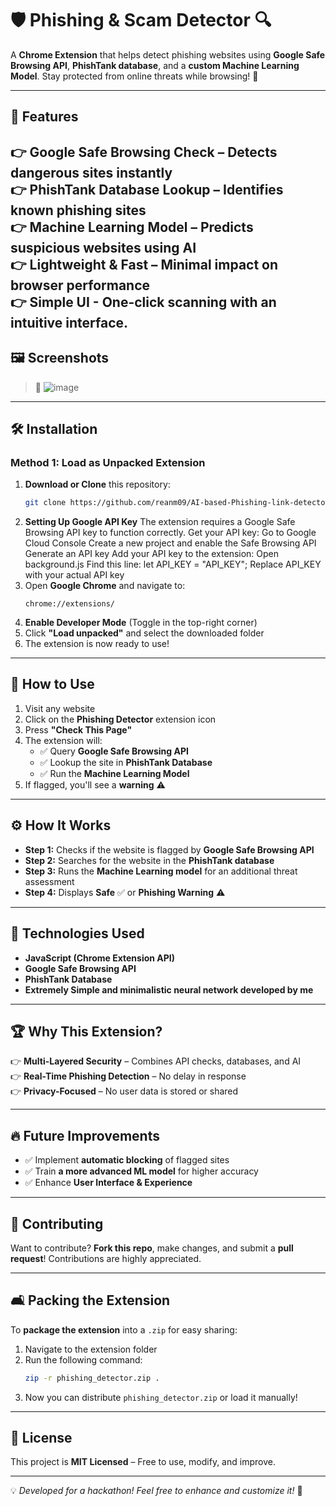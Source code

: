 # 🛡️ Phishing & Scam Detector 🔍  

A **Chrome Extension** that helps detect phishing websites using **Google Safe Browsing API**, **PhishTank database**, and a **custom Machine Learning Model**. Stay protected from online threats while browsing! 🚀  

---

## 🎯 Features  
👉 **Google Safe Browsing Check** – Detects dangerous sites instantly  
👉 **PhishTank Database Lookup** – Identifies known phishing sites  
👉 **Machine Learning Model** – Predicts suspicious websites using AI  
👉 **Lightweight & Fast** – Minimal impact on browser performance  
👉 **Simple UI** - One-click scanning with an intuitive interface.
---

## 🖼️ Screenshots  
> 📌 ![image](https://github.com/user-attachments/assets/fdbda19a-47a4-46e1-b0b6-1681f6b67153)


---

## 🛠️ Installation  

### **Method 1: Load as Unpacked Extension**  
1. **Download or Clone** this repository:  
   ```sh
   git clone https://github.com/reanm09/AI-based-Phishing-link-detector.git
   ```
2. **Setting Up Google API Key**
   The extension requires a Google Safe Browsing API key to function correctly.
   Get your API key:
   Go to Google Cloud Console
   Create a new project and enable the Safe Browsing API
   Generate an API key
   Add your API key to the extension:
   Open background.js
   Find this line:
   let API_KEY = "API_KEY";
   Replace API_KEY with your actual API key
3. Open **Google Chrome** and navigate to:  
   ```
   chrome://extensions/
   ```
4. **Enable Developer Mode** (Toggle in the top-right corner)  
5. Click **"Load unpacked"** and select the downloaded folder  
6. The extension is now ready to use!  

---

## 🚀 How to Use  
1. Visit any website  
2. Click on the **Phishing Detector** extension icon  
3. Press **"Check This Page"**  
4. The extension will:
   - ✅ Query **Google Safe Browsing API**
   - ✅ Lookup the site in **PhishTank Database**
   - ✅ Run the **Machine Learning Model**  
5. If flagged, you'll see a **warning** ⚠️  

---

## ⚙️ How It Works  
- **Step 1:** Checks if the website is flagged by **Google Safe Browsing API**  
- **Step 2:** Searches for the website in the **PhishTank database**  
- **Step 3:** Runs the **Machine Learning model** for an additional threat assessment  
- **Step 4:** Displays **Safe** ✅ or **Phishing Warning** ⚠️  

---

## 🔧 Technologies Used  
- **JavaScript (Chrome Extension API)**  
- **Google Safe Browsing API**  
- **PhishTank Database**  
- **Extremely Simple and minimalistic neural network developed by me**  

---

## 🏆 Why This Extension?  
👉 **Multi-Layered Security** – Combines API checks, databases, and AI  
👉 **Real-Time Phishing Detection** – No delay in response  
👉 **Privacy-Focused** – No user data is stored or shared  

---

## 🔥 Future Improvements  
- ✅ Implement **automatic blocking** of flagged sites  
- ✅ Train **a more advanced ML model** for higher accuracy  
- ✅ Enhance **User Interface & Experience**  

---

## 🤝 Contributing  
Want to contribute? **Fork this repo**, make changes, and submit a **pull request**! Contributions are highly appreciated.  

---

## 🛋️ Packing the Extension  
To **package the extension** into a `.zip` for easy sharing:  
1. Navigate to the extension folder  
2. Run the following command:  
   ```sh
   zip -r phishing_detector.zip .
   ```  
3. Now you can distribute `phishing_detector.zip` or load it manually!  

---

## 📝 License  
This project is **MIT Licensed** – Free to use, modify, and improve.  

---

💡 *Developed for a hackathon! Feel free to enhance and customize it!* 🚀


